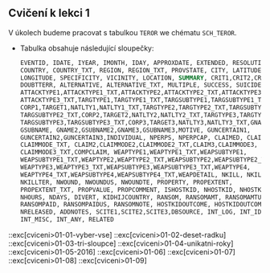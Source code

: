 ## Cvičení k lekci 1

V úkolech budeme pracovat s tabulkou `TEROR` we chématu `SCH_TEROR`.

- Tabulka obsahuje následující sloupečky:

  ```sql
  EVENTID, IDATE, IYEAR, IMONTH, IDAY, APPROXDATE, EXTENDED, RESOLUTION,
  COUNTRY, COUNTRY_TXT, REGION, REGION_TXT, PROVSTATE, CITY, LATITUDE,
  LONGITUDE, SPECIFICITY, VICINITY, LOCATION, SUMMARY, CRIT1,CRIT2,CRIT3,
  DOUBTTERR, ALTERNATIVE, ALTERNATIVE_TXT, MULTIPLE, SUCCESS, SUICIDE,
  ATTACKTYPE1,ATTACKTYPE1_TXT,ATTACKTYPE2,ATTACKTYPE2_TXT,ATTACKTYPE3,
  ATTACKTYPE3_TXT,TARGTYPE1,TARGTYPE1_TXT,TARGSUBTYPE1,TARGSUBTYPE1_TXT,
  CORP1,TARGET1,NATLTY1,NATLTY1_TXT,TARGTYPE2,TARGTYPE2_TXT,TARGSUBTYPE2,
  TARGSUBTYPE2_TXT,CORP2,TARGET2,NATLTY2,NATLTY2_TXT,TARGTYPE3,TARGTYPE3_TXT,
  TARGSUBTYPE3,TARGSUBTYPE3_TXT,CORP3,TARGET3,NATLTY3,NATLTY3_TXT,GNAME,
  GSUBNAME, GNAME2,GSUBNAME2,GNAME3,GSUBNAME3,MOTIVE, GUNCERTAIN1,
  GUNCERTAIN2,GUNCERTAIN3,INDIVIDUAL, NPERPS, NPERPCAP, CLAIMED, CLAIMMODE,
  CLAIMMODE_TXT, CLAIM2,CLAIMMODE2,CLAIMMODE2_TXT,CLAIM3,CLAIMMODE3,
  CLAIMMODE3_TXT,COMPCLAIM, WEAPTYPE1,WEAPTYPE1_TXT,WEAPSUBTYPE1,
  WEAPSUBTYPE1_TXT,WEAPTYPE2,WEAPTYPE2_TXT,WEAPSUBTYPE2,WEAPSUBTYPE2_TXT,
  WEAPTYPE3,WEAPTYPE3_TXT,WEAPSUBTYPE3,WEAPSUBTYPE3_TXT,WEAPTYPE4,
  WEAPTYPE4_TXT,WEAPSUBTYPE4,WEAPSUBTYPE4_TXT,WEAPDETAIL, NKILL, NKILLUS,
  NKILLTER, NWOUND, NWOUNDUS, NWOUNDTE, PROPERTY, PROPEXTENT,
  PROPEXTENT_TXT, PROPVALUE, PROPCOMMENT, ISHOSTKID, NHOSTKID, NHOSTKIDUS,
  NHOURS, NDAYS, DIVERT, KIDHIJCOUNTRY, RANSOM, RANSOMAMT, RANSOMAMTUS,
  RANSOMPAID, RANSOMPAIDUS, RANSOMNOTE, HOSTKIDOUTCOME, HOSTKIDOUTCOME_TXT,
  NRELEASED, ADDNOTES, SCITE1,SCITE2,SCITE3,DBSOURCE, INT_LOG, INT_IDEO,
  INT_MISC, INT_ANY, RELATED
  ```

::exc[cviceni>01-01-vyber-vse]
::exc[cviceni>01-02-deset-radku]
::exc[cviceni>01-03-tri-sloupce]
::exc[cviceni>01-04-unikatni-roky]
::exc[cviceni>01-05-2016]
::exc[cviceni>01-06]
::exc[cviceni>01-07]
::exc[cviceni>01-08]
::exc[cviceni>01-09]
